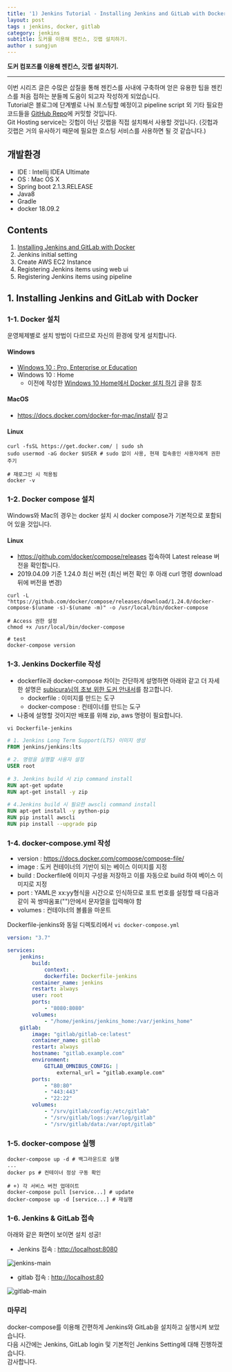```yaml
---
title: '1) Jenkins Tutorial - Installing Jenkins and GitLab with Docker'  
layout: post  
tags : jenkins, docker, gitlab
category: jenkins
subtitle: 도커를 이용해 젠킨스, 깃랩 설치하기.
author : sungjun
---
```


**도커 컴포즈를 이용해 젠킨스, 깃랩 설치하기.** 

---

이번 시리즈 글은 수많은 삽질을 통해 젠킨스를 사내에 구축하며 얻은 유용한 팁을 젠킨스를 처음 접하는 분들께 도움이 되고자 작성하게 되었습니다.   
Tutorial은 블로그에 단계별로 나눠 포스팅할 예정이고 pipeline script 외 기타 필요한 코드들을 [GitHub Repo](https://github.com/gwonsungjun/jenkins_tutorial)에 커밋할 것입니다.   
Git Hosting service는 깃헙이 아닌 깃랩을 직접 설치해서 사용할 것입니다. (깃헙과 깃랩은 거의 유사하기 때문에 필요한 호스팅 서비스를 사용하면 될 것 같습니다.)


## 개발환경

- IDE : Intellij IDEA Ultimate
- OS : Mac OS X
- Spring boot 2.1.3.RELEASE
- Java8
- Gradle
- docker 18.09.2

## Contents

1. [Installing Jenkins and GitLab with Docker](https://gwonsungjun.github.io/articles/2019-04/jenkins_tutorial_1)
2. Jenkins initial setting
3. Create AWS EC2 Instance
4. Registering Jenkins items using web ui
5. Registering Jenkins items using pipeline

## 1. Installing Jenkins and GitLab with Docker

### 1-1. Docker 설치

운영체제별로 설치 방법이 다르므로 자신의 환경에 맞게 설치합니다.

####  Windows
- [Windows 10 : Pro, Enterprise or Education](https://docs.docker.com/docker-for-mac/install/)
- Windows 10 : Home
    - 이전에 작성한 [Windows 10 Home에서 Docker 설치 하기](https://gwonsungjun.github.io/articles/2018-01/DockerInstall) 글을 참조

#### MacOS
- <https://docs.docker.com/docker-for-mac/install/> 참고

#### Linux

```shell
curl -fsSL https://get.docker.com/ | sudo sh
sudo usermod -aG docker $USER # sudo 없이 사용, 현재 접속중인 사용자에게 권한주기
    
# 재로그인 시 적용됨
docker -v
```

### 1-2. Docker compose 설치
Windows와 Mac의 경우는 docker 설치 시 docker compose가 기본적으로 포함되어 있을 것입니다.

#### Linux
- <https://github.com/docker/compose/releases> 접속하여 Latest release 버전을 확인합니다.
- 2019.04.09 기준 1.24.0 최신 버전 (최신 버전 확인 후 아래 curl 명령 download 뒤에 버전을 변경)

```shell
curl -L "https://github.com/docker/compose/releases/download/1.24.0/docker-compose-$(uname -s)-$(uname -m)" -o /usr/local/bin/docker-compose

# Access 권한 설정
chmod +x /usr/local/bin/docker-compose
    
# test
docker-compose version
```

### 1-3. Jenkins Dockerfile 작성

- dockerfile과 docker-compose 차이는 간단하게 설명하면 아래와 같고 더 자세한 설명은 [subicura님의 초보 위한 도커 안내서](https://subicura.com/2017/01/19/docker-guide-for-beginners-1.html)를 참고합니다.
    - dockerfile : 이미지를 만드는 도구
    - docker-compose : 컨테이너를 만드는 도구
- 나중에 설명할 것이지만 배포를 위해 zip, aws 명령이 필요합니다.

`vi Dockerfile-jenkins`

```dockerfile
# 1. Jenkins Long Term Support(LTS) 이미지 생성
FROM jenkins/jenkins:lts
    
# 2. 명령을 실행할 사용자 설정
USER root
    
# 3. Jenkins build 시 zip command install
RUN apt-get update
RUN apt-get install -y zip
    
# 4.Jenkins build 시 필요한 awscli command install
RUN apt-get install -y python-pip
RUN pip install awscli
RUN pip install --upgrade pip
```

### 1-4. docker-compose.yml 작성

- version : <https://docs.docker.com/compose/compose-file/>
- image : 도커 컨테이너의 기반이 되는 베이스 이미지를 지정
- build : Dockerfile에 이미지 구성을 저장하고 이를 자동으로 build 하여 베이스 이미지로 지정
- port : YAML은 xx:yy형식을 시간으로 인식하므로 포트 번호를 설정할 때 다음과 같이 꼭 쌍따옴표("")안에서 문자열을 입력해야 함
- volumes : 컨테이너의 볼륨을 마운트

Dockerfile-jenkins와 동일 디렉토리에서 `vi docker-compose.yml`

```yml
version: "3.7"

services:
	jenkins:
		build:
			context: .
			dockerfile: Dockerfile-jenkins
		container_name: jenkins
		restart: always
		user: root
		ports:
			- "8080:8080"
		volumes:
			- "/home/jenkins/jenkins_home:/var/jenkins_home"
	gitlab:
		image: "gitlab/gitlab-ce:latest"
		container_name: gitlab
		restart: always
		hostname: "gitlab.example.com"
		environment:
			GITLAB_OMNIBUS_CONFIG: |
				external_url = "gitlab.example.com"
		ports:
			- "80:80"
			- "443:443"
			- "22:22"
		volumes:
			- "/srv/gitlab/config:/etc/gitlab"
			- "/srv/gitlab/logs:/var/log/gitlab"
			- "/srv/gitlab/data:/var/opt/gitlab"
```

### 1-5. docker-compose 실행

```shell
docker-compose up -d # 백그라운드로 실행
...
docker ps # 컨테이너 정상 구동 확인
    
# +) 각 서비스 버전 업데이트
docker-compose pull [service...] # update
docker-compose up -d [service...] # 재실행
```

### 1-6. Jenkins & GitLab 접속

아래와 같은 화면이 보이면 설치 성공!

- Jenkins 접속 : <http://localhost:8080>

![jenkins-main](/assets/images/usingimages/jenkins_tutorial/jenkins-main.png)

- gitlab 접속 : <http://localhost:80>

![gitlab-main](/assets/images/usingimages/jenkins_tutorial/gitlab-main.png)


### 마무리

docker-compose를 이용해 간편하게 Jenkins와 GitLab을 설치하고 실행시켜 보았습니다.   
다음 시간에는 Jenkins, GitLab login 및 기본적인 Jenkins Setting에 대해 진행하겠습니다.   
감사합니다.
